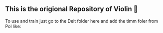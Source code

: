 ## This is the origional Repository of Violin 🎻 

To use and train just go to the Deit folder here and add the timm foler from Pol like:
